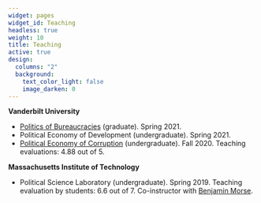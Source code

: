 ```yaml
---
widget: pages
widget_id: Teaching
headless: true
weight: 10
title: Teaching
active: true
design:
  columns: "2"
  background:
    text_color_light: false
    image_darken: 0
---
```

**Vanderbilt University**

* [Politics of Bureaucracies](gtoral.netlify.app/media/bureaucracies_syllabus.pdf) (graduate). Spring 2021.
* [](gtoral.netlify.app/media/bureaucracies_syllabus.pdf)Political Economy of Development (undergraduate). Spring 2021.
* [Political Economy of Corruption](gtoral.netlify.app/media/corruption_syllabus.pdf) (undergraduate). Fall 2020. Teaching evaluations: 4.88 out of 5.

**Massachusetts Institute of Technology**

* Political Science Laboratory (undergraduate). Spring 2019. Teaching evaluation by students: 6.6 out of 7. Co-instructor with [Benjamin Morse](http://www.benmorse.net/).